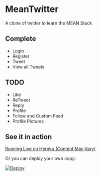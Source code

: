 # MeanTwitter

A clone of twitter to learn the MEAN Stack

## Complete

* Login
* Register
* Tweet
* View all Tweets

## TODO

* Like
* ReTweet
* Reply
* Profile
* Follow and Custom Feed
* Profile Pictures

## See it in action 

[Running Live on Heroku (Content May Vary)](https://mean-twitter.herokuapp.com)

Or you can deploy your own copy:

[![Deploy](https://www.herokucdn.com/deploy/button.svg)](https://dashboard.heroku.com/new?template=https://github.com/konamacona/mean-twitter)
